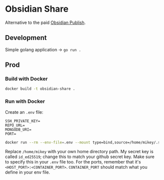 # Obsidian Share

Alternative to the paid [Obsidian Publish](https://obsidian.md/publish).

## Development

Simple golang application -> `go run .`

## Prod

### Build with Docker

```bash
docker build -t obsidian-share .
```

### Run with Docker

Create an `.env` file:

```
SSH_PRIVATE_KEY=
REPO_URL=
MONGODB_URI=
PORT=
```


```bash
docker run --rm --env-file=.env --mount type=bind,source=/home/mikey/.ssh/id_ed25519,target=/id_ed25519 --mount type=bind,source=/home/mikey/.ssh/known_hosts,target=/.ssh/known_hosts -p 5000:8080 obsidian-share:latest
```

Replace `/home/mikey` with your own home directory path. My secret key is called `id_ed25519`; change this to match your github secret key. Make sure to specify this in your `.env` file too. For the ports, remember that it's `<HOST_PORT>:<CONTAINER_PORT>`. `CONTAINER_PORT` should match what you define in your env file.
